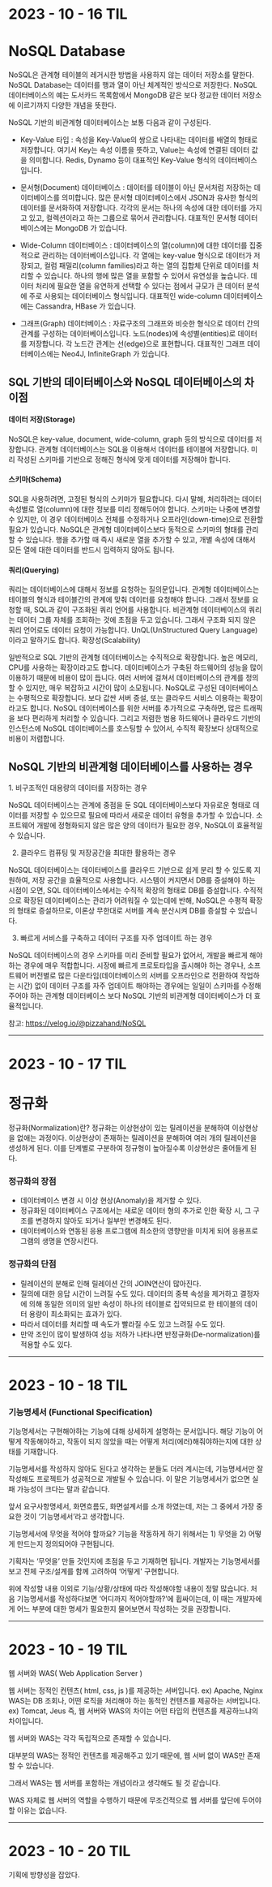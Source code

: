 <h1>2023 - 10 - 16 TIL</h1>

<h1>NoSQL Database</h1>

NoSQL은 관계형 테이블의 레거시한 방법을 사용하지 않는 데이터 저장소를 말한다.
NoSQL Database는 데이터를 행과 열이 아닌 체계적인 방식으로 저장한다. NoSQL 데이터베이스의 예는 도서카드 목록함에서 MongoDB 같은 보다 정교한 데이터 저장소에 이르기까지 다양한 개념을 뜻한다.

NoSQL 기반의 비관계형 데이터베이스는 보통 다음과 같이 구성된다.

- Key-Value 타입 : 속성을 Key-Value의 쌍으로 나타내는 데이터를 배열의 형태로 저장합니다. 여기서 Key는 속성 이름을 뜻하고, Value는 속성에 연결된 데이터 값을 의미합니다. Redis, Dynamo 등이 대표적인 Key-Value 형식의 데이터베이스입니다.

- 문서형(Document) 데이터베이스 : 데이터를 테이블이 아닌 문서처럼 저장하는 데이터베이스를 의미합니다. 많은 문서형 데이터베이스에서 JSON과 유사한 형식의 데이터를 문서화하여 저장합니다. 각각의 문서는 하나의 속성에 대한 데이터를 가지고 있고, 컬렉션이라고 하는 그룹으로 묶어서 관리합니다. 대표적인 문서형 데이터베이스에는 MongoDB 가 있습니다.

- Wide-Column 데이터베이스 : 데이터베이스의 열(column)에 대한 데이터를 집중적으로 관리하는 데이터베이스입니다. 각 열에는 key-value 형식으로 데이터가 저장되고, 컬럼 패밀리(column families)라고 하는 열의 집합체 단위로 데이터를 처리할 수 있습니다. 하나의 행에 많은 열을 포함할 수 있어서 유연성을 높습니다. 데이터 처리에 필요한 열을 유연하게 선택할 수 있다는 점에서 규모가 큰 데이터 분석에 주로 사용되는 데이터베이스 형식입니다. 대표적인 wide-column 데이터베이스에는 Cassandra, HBase 가 있습니다.

- 그래프(Graph) 데이터베이스 : 자료구조의 그래프와 비슷한 형식으로 데이터 간의 관계를 구성하는 데이터베이스입니다. 노드(nodes)에 속성별(entities)로 데이터를 저장합니다. 각 노드간 관계는 선(edge)으로 표현합니다. 대표적인 그래프 데이터베이스에는 Neo4J, InfiniteGraph 가 있습니다.

<h2>SQL 기반의 데이터베이스와 NoSQL 데이터베이스의 차이점</h2>
<h4>데이터 저장(Storage)</h4>

NoSQL은 key-value, document, wide-column, graph 등의 방식으로 데이터를 저장합니다.
관계형 데이터베이스는 SQL을 이용해서 데이터를 테이블에 저장합니다. 미리 작성된 스키마를 기반으로 정해진 형식에 맞게 데이터를 저장해야 합니다.
<h4>스키마(Schema)</h4>

SQL을 사용하려면, 고정된 형식의 스키마가 필요합니다. 다시 말해, 처리하려는 데이터 속성별로 열(column)에 대한 정보를 미리 정해두어야 합니다. 스키마는 나중에 변경할 수 있지만, 이 경우 데이터베이스 전체를 수정하거나 오프라인(down-time)으로 전환할 필요가 있습니다.
NoSQL은 관계형 데이터베이스보다 동적으로 스키마의 형태를 관리할 수 있습니다. 행을 추가할 때 즉시 새로운 열을 추가할 수 있고, 개별 속성에 대해서 모든 열에 대한 데이터를 반드시 입력하지 않아도 됩니다.
<h4>쿼리(Querying)</h4>

쿼리는 데이터베이스에 대해서 정보를 요청하는 질의문입니다. 관계형 데이터베이스는 테이블의 형식과 테이블간의 관계에 맞춰 데이터를 요청해야 합니다. 그래서 정보를 요청할 때, SQL과 같이 구조화된 쿼리 언어를 사용합니다.
비관계형 데이터베이스의 쿼리는 데이터 그룹 자체를 조회하는 것에 초점을 두고 있습니다. 그래서 구조화 되지 않은 쿼리 언어로도 데이터 요청이 가능합니다. UnQL(UnStructured Query Language)이라고 말하기도 합니다.
확장성(Scalability)

일반적으로 SQL 기반의 관계형 데이터베이스는 수직적으로 확장합니다. 높은 메모리, CPU를 사용하는 확장이라고도 합니다. 데이터베이스가 구축된 하드웨어의 성능을 많이 이용하기 때문에 비용이 많이 듭니다. 여러 서버에 걸쳐서 데이터베이스의 관계를 정의할 수 있지만, 매우 복잡하고 시간이 많이 소모됩니다.
NoSQL로 구성된 데이터베이스는 수평적으로 확장합니다. 보다 값싼 서버 증설, 또는 클라우드 서비스 이용하는 확장이라고도 합니다. NoSQL 데이터베이스를 위한 서버를 추가적으로 구축하면, 많은 트래픽을 보다 편리하게 처리할 수 있습니다. 그리고 저렴한 범용 하드웨어나 클라우드 기반의 인스턴스에 NoSQL 데이터베이스를 호스팅할 수 있어서, 수직적 확장보다 상대적으로 비용이 저렴합니다.
<h2>NoSQL 기반의 비관계형 데이터베이스를 사용하는 경우</h2>
1. 비구조적인 대용량의 데이터를 저장하는 경우

NoSQL 데이터베이스는 관계에 중점을 둔 SQL 데이터베이스보다 자유로운 형태로 데이터를 저장할 수 있으므로 필요에 따라서 새로운 데이터 유형을 추가할 수 있습니다. 소프트웨어 개발에 정형화되지 않은 많은 양의 데이터가 필요한 경우, NoSQL이 효율적일 수 있습니다.

2. 클라우드 컴퓨팅 및 저장공간을 최대한 활용하는 경우

NoSQL 데이터베이스는 데이터베이스를 클라우드 기반으로 쉽게 분리 할 수 있도록 지원하여, 저장 공간을 효율적으로 사용합니다. 시스템이 커지면서 DB를 증설해야 하는 시점이 오면, SQL 데이터베이스에서는 수직적 확장의 형태로 DB를 증설합니다. 수직적으로 확장된 데이터베이스는 관리가 어려워질 수 있는데에 반해, NoSQL은 수평적 확장의 형태로 증설하므로, 이론상 무한대로 서버를 계속 분산시켜 DB를 증설할 수 있습니다.

3. 빠르게 서비스를 구축하고 데이터 구조를 자주 업데이트 하는 경우

NoSQL 데이터베이스의 경우 스키마를 미리 준비할 필요가 없어서, 개발을 빠르게 해야하는 경우에 매우 적합합니다. 시장에 빠르게 프로토타입을 출시해야 하는 경우나, 소프트웨어 버전별로 많은 다운타임(데이터베이스의 서버를 오프라인으로 전환하여 작업하는 시간) 없이 데이터 구조를 자주 업데이트 해야하는 경우에는 일일이 스키마를 수정해주어야 하는 관계형 데이터베이스 보다 NoSQL 기반의 비관계형 데이터베이스가 더 효율적입니다.


참고: https://velog.io/@pizzahand/NoSQL

----

<h1>2023 - 10 - 17 TIL</h1>

<h1>정규화</h1>

정규화(Normalization)란?
정규화는 이상현상이 있는 릴레이션을 분해하여 이상현상을 없애는 과정이다. 이상현상이 존재하는 릴레이션을 분해하여 여러 개의 릴레이션을 생성하게 된다. 이를 단계별로 구분하여 정규형이 높아질수록 이상현상은 줄어들게 된다.



<h3>정규화의 장점</h3>

- 데이터베이스 변경 시 이상 현상(Anomaly)을 제거할 수 있다.
- 정규화된 데이터베이스 구조에서는 새로운 데이터 형의 추가로 인한 확장 시, 그 구조를 변경하지 않아도 되거나 일부만 변경해도 된다.
- 데이터베이스와 연동된 응용 프로그램에 최소한의 영향만을 미치게 되어 응용프로그램의 생명을 연장시킨다.

<h3>정규화의 단점</h3>

- 릴레이션의 분해로 인해 릴레이션 간의 JOIN연산이 많아진다.
- 질의에 대한 응답 시간이 느려질 수도 있다. 데이터의 중복 속성을 제거하고 결정자에 의해 동일한 의미의 일반 속성이 하나의 테이블로 집약되므로 한 테이블의 데이터 용량이 최소화되는 효과가 있다.
- 따라서 데이터를 처리할 때 속도가 빨라질 수도 있고 느려질 수도 있다.
- 만약 조인이 많이 발생하여 성능 저하가 나타나면 반정규화(De-normalization)를 적용할 수도 있다.


----

<h1>2023 - 10 - 18 TIL</h1>

<h3>기능명세서 (Functional Specification)</h3>

기능명세서는 구현해야하는 기능에 대해 상세하게 설명하는 문서입니다. 해당 기능이 어떻게 작동해야하고, 작동이 되지 않았을 때는 어떻게 처리(에러)해줘야하는지에 대한 상태를 기재합니다.

기능명세서를 작성하지 않아도 된다고 생각하는 분들도 더러 계시는데, 기능명세서만 잘 작성해도 프로젝트가 성공적으로 개발될 수 있습니다. 이 말은 기능명세서가 없으면 실패 가능성이 크다는 말과 같습니다.

앞서 요구사항명세서, 화면흐름도, 화면설계서를 소개 하였는데, 저는 그 중에서 가장 중요한 것이 ‘기능명세서’라고 생각합니다.

기능명세서에 무엇을 적어야 할까요?
기능을 작동하게 하기 위해서는 1) 무엇을 2) 어떻게 만드는지 정의되어야 구현됩니다.

기획자는 ‘무엇을’ 만들 것인지에 초점을 두고 기재하면 됩니다. 개발자는 기능명세서를 보고 전체 구조/설계를 함께 고려하여 ‘어떻게' 구현합니다.


위에 작성할 내용 이외로 기능/상황/상태에 따라 작성해야할 내용이 정말 많습니다. 처음 기능명세서를 작성하다보면 ‘어디까지 적어야할까?’에 휩싸이는데, 이 때는 개발자에게 어느 부분에 대한 명세가 필요한지 물어보면서 작성하는 것을 권장합니다.


----

<h1>2023 - 10 - 19 TIL</h1>

웹 서버와 WAS( Web Application Server )

웹 서버는 정적인 컨텐츠( html, css, js )를 제공하는 서버입니다.
ex) Apache, Nginx
WAS는 DB 조회나, 어떤 로직을 처리해야 하는 동적인 컨텐츠를 제공하는 서버입니다.
ex) Tomcat, Jeus
즉, 웹 서버와 WAS의 차이는 어떤 타입의 컨텐츠를 제공하느냐의 차이입니다.

웹 서버와 WAS는 각각 독립적으로 존재할 수 있습니다.

대부분의 WAS는 정적인 컨텐츠를 제공해주고 있기 때문에, 웹 서버 없이 WAS만 존재할 수 있습니다.

그래서 WAS는 웹 서버를 포함하는 개념이라고 생각해도 될 것 같습니다.



WAS 자체로 웹 서버의 역할을 수행하기 때문에 무조건적으로 웹 서버를 앞단에 두어야 할 이유는 없습니다.


----

<h1>2023 - 10 - 20 TIL</h1>

기획에 방향성을 잡았다.